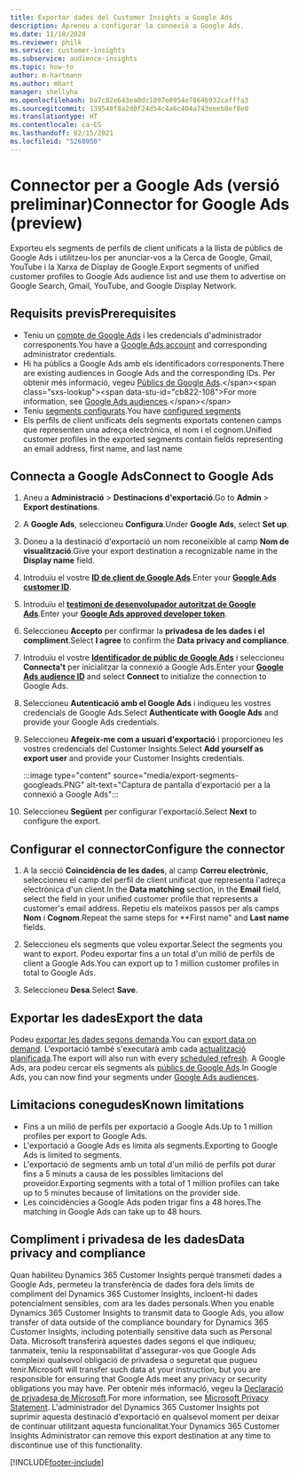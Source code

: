 ```yaml
---
title: Exportar dades del Customer Insights a Google Ads
description: Apreneu a configurar la connexió a Google Ads.
ms.date: 11/18/2020
ms.reviewer: philk
ms.service: customer-insights
ms.subservice: audience-insights
ms.topic: how-to
author: m-hartmann
ms.author: mhart
manager: shellyha
ms.openlocfilehash: ba7c82e643ea0dc1897e0954e78646932cafffa3
ms.sourcegitcommit: 139548f8a2d0f24d54c4a6c404a743eeeb8ef8e0
ms.translationtype: HT
ms.contentlocale: ca-ES
ms.lasthandoff: 02/15/2021
ms.locfileid: "5268950"
---
```

# <a name="connector-for-google-ads-preview"></a><span data-ttu-id="cb822-103">Connector per a Google Ads (versió preliminar)</span><span class="sxs-lookup"><span data-stu-id="cb822-103">Connector for Google Ads (preview)</span></span>

<span data-ttu-id="cb822-104">Exporteu els segments de perfils de client unificats a la llista de públics de Google Ads i utilitzeu-los per anunciar-vos a la Cerca de Google, Gmail, YouTube i la Xarxa de Display de Google.</span><span class="sxs-lookup"><span data-stu-id="cb822-104">Export segments of unified customer profiles to Google Ads audience list and use them to advertise on Google Search, Gmail, YouTube, and Google Display Network.</span></span> 

## <a name="prerequisites"></a><span data-ttu-id="cb822-105">Requisits previs</span><span class="sxs-lookup"><span data-stu-id="cb822-105">Prerequisites</span></span>

-   <span data-ttu-id="cb822-106">Teniu un [compte de Google Ads](https://ads.google.com/) i les credencials d'administrador corresponents.</span><span class="sxs-lookup"><span data-stu-id="cb822-106">You have a [Google Ads account](https://ads.google.com/) and corresponding administrator credentials.</span></span>
-   <span data-ttu-id="cb822-107">Hi ha públics a Google Ads amb els identificadors corresponents.</span><span class="sxs-lookup"><span data-stu-id="cb822-107">There are existing audiences in Google Ads and the corresponding IDs.</span></span> <span data-ttu-id="cb822-108">Per obtenir més informació, vegeu [Públics de Google Ads](https://support.google.com/google-ads/answer/7558048?hl=en#:~:text=Audience%20lists%20is%20a%20section,Display%20Network%20through%20remarketing%20campaigns.).</span><span class="sxs-lookup"><span data-stu-id="cb822-108">For more information, see [Google Ads audiences](https://support.google.com/google-ads/answer/7558048?hl=en#:~:text=Audience%20lists%20is%20a%20section,Display%20Network%20through%20remarketing%20campaigns.).</span></span>
-   <span data-ttu-id="cb822-109">Teniu [segments configurats](segments.md).</span><span class="sxs-lookup"><span data-stu-id="cb822-109">You have [configured segments](segments.md)</span></span>
-   <span data-ttu-id="cb822-110">Els perfils de client unificats dels segments exportats contenen camps que representen una adreça electrònica, el nom i el cognom.</span><span class="sxs-lookup"><span data-stu-id="cb822-110">Unified customer profiles in the exported segments contain fields representing an email address, first name, and last name</span></span>

## <a name="connect-to-google-ads"></a><span data-ttu-id="cb822-111">Connecta a Google Ads</span><span class="sxs-lookup"><span data-stu-id="cb822-111">Connect to Google Ads</span></span>

1. <span data-ttu-id="cb822-112">Aneu a **Administració** > **Destinacions d'exportació**.</span><span class="sxs-lookup"><span data-stu-id="cb822-112">Go to **Admin** > **Export destinations**.</span></span>

1. <span data-ttu-id="cb822-113">A **Google Ads**, seleccioneu **Configura**.</span><span class="sxs-lookup"><span data-stu-id="cb822-113">Under **Google Ads**, select **Set up**.</span></span>

1. <span data-ttu-id="cb822-114">Doneu a la destinació d'exportació un nom reconeixible al camp **Nom de visualització**.</span><span class="sxs-lookup"><span data-stu-id="cb822-114">Give your export destination a recognizable name in the **Display name** field.</span></span>

1. <span data-ttu-id="cb822-115">Introduïu el vostre **[ID de client de Google Ads](https://support.google.com/google-ads/answer/1704344)**.</span><span class="sxs-lookup"><span data-stu-id="cb822-115">Enter your **[Google Ads customer ID](https://support.google.com/google-ads/answer/1704344)**.</span></span>

1. <span data-ttu-id="cb822-116">Introduïu el **[testimoni de desenvolupador autoritzat de Google Ads](https://developers.google.com/google-ads/api/docs/first-call/dev-token)**.</span><span class="sxs-lookup"><span data-stu-id="cb822-116">Enter your **[Google Ads approved developer token](https://developers.google.com/google-ads/api/docs/first-call/dev-token)**.</span></span>

1. <span data-ttu-id="cb822-117">Seleccioneu **Accepto** per confirmar la **privadesa de les dades i el compliment**.</span><span class="sxs-lookup"><span data-stu-id="cb822-117">Select **I agree** to confirm the **Data privacy and compliance**.</span></span>

1. <span data-ttu-id="cb822-118">Introduïu el vostre **[Identificador de públic de Google Ads](https://support.google.com/google-ads/answer/7558048?hl=en#:~:text=Audience%20lists%20is%20a%20section,Display%20Network%20through%20remarketing%20campaigns.)** i seleccioneu **Connecta't** per inicialitzar la connexió a Google Ads.</span><span class="sxs-lookup"><span data-stu-id="cb822-118">Enter your **[Google Ads audience ID](https://support.google.com/google-ads/answer/7558048?hl=en#:~:text=Audience%20lists%20is%20a%20section,Display%20Network%20through%20remarketing%20campaigns.)** and select **Connect** to initialize the connection to Google Ads.</span></span>

1. <span data-ttu-id="cb822-119">Seleccioneu **Autenticació amb el Google Ads** i indiqueu les vostres credencials de Google Ads.</span><span class="sxs-lookup"><span data-stu-id="cb822-119">Select **Authenticate with Google Ads** and provide your Google Ads credentials.</span></span>

1. <span data-ttu-id="cb822-120">Seleccioneu **Afegeix-me com a usuari d'exportació** i proporcioneu les vostres credencials del Customer Insights.</span><span class="sxs-lookup"><span data-stu-id="cb822-120">Select **Add yourself as export user** and provide your Customer Insights credentials.</span></span>

   :::image type="content" source="media/export-segments-googleads.PNG" alt-text="Captura de pantalla d'exportació per a la connexió a Google Ads":::

1. <span data-ttu-id="cb822-122">Seleccioneu **Següent** per configurar l'exportació.</span><span class="sxs-lookup"><span data-stu-id="cb822-122">Select **Next** to configure the export.</span></span>

## <a name="configure-the-connector"></a><span data-ttu-id="cb822-123">Configurar el connector</span><span class="sxs-lookup"><span data-stu-id="cb822-123">Configure the connector</span></span>

1. <span data-ttu-id="cb822-124">A la secció **Coincidència de les dades**, al camp **Correu electrònic**, seleccioneu el camp del perfil de client unificat que representa l'adreça electrònica d'un client.</span><span class="sxs-lookup"><span data-stu-id="cb822-124">In the **Data matching** section, in the **Email** field, select the field in your unified customer profile that represents a customer's email address.</span></span> <span data-ttu-id="cb822-125">Repetiu els mateixos passos per als camps **Nom** i **Cognom**.</span><span class="sxs-lookup"><span data-stu-id="cb822-125">Repeat the same steps for \*\*First name" and **Last name** fields.</span></span>

1. <span data-ttu-id="cb822-126">Seleccioneu els segments que voleu exportar.</span><span class="sxs-lookup"><span data-stu-id="cb822-126">Select the segments you want to export.</span></span> <span data-ttu-id="cb822-127">Podeu exportar fins a un total d'un milió de perfils de client a Google Ads.</span><span class="sxs-lookup"><span data-stu-id="cb822-127">You can export up to 1 million customer profiles in total to Google Ads.</span></span>

1. <span data-ttu-id="cb822-128">Seleccioneu **Desa**.</span><span class="sxs-lookup"><span data-stu-id="cb822-128">Select **Save**.</span></span>

## <a name="export-the-data"></a><span data-ttu-id="cb822-129">Exportar les dades</span><span class="sxs-lookup"><span data-stu-id="cb822-129">Export the data</span></span>

<span data-ttu-id="cb822-130">Podeu [exportar les dades segons demanda](export-destinations.md).</span><span class="sxs-lookup"><span data-stu-id="cb822-130">You can [export data on demand](export-destinations.md).</span></span> <span data-ttu-id="cb822-131">L'exportació també s'executarà amb cada [actualització planificada](system.md#schedule-tab).</span><span class="sxs-lookup"><span data-stu-id="cb822-131">The export will also run with every [scheduled refresh](system.md#schedule-tab).</span></span> <span data-ttu-id="cb822-132">A Google Ads, ara podeu cercar els segments als [públics de Google Ads](https://support.google.com/google-ads/answer/7558048?hl=en/).</span><span class="sxs-lookup"><span data-stu-id="cb822-132">In Google Ads, you can now find your segments under [Google Ads audiences](https://support.google.com/google-ads/answer/7558048?hl=en/).</span></span>

## <a name="known-limitations"></a><span data-ttu-id="cb822-133">Limitacions conegudes</span><span class="sxs-lookup"><span data-stu-id="cb822-133">Known limitations</span></span>

- <span data-ttu-id="cb822-134">Fins a un milió de perfils per exportació a Google Ads.</span><span class="sxs-lookup"><span data-stu-id="cb822-134">Up to 1 million profiles per export to Google Ads.</span></span>
- <span data-ttu-id="cb822-135">L'exportació a Google Ads es limita als segments.</span><span class="sxs-lookup"><span data-stu-id="cb822-135">Exporting to Google Ads is limited to segments.</span></span>
- <span data-ttu-id="cb822-136">L'exportació de segments amb un total d'un milió de perfils pot durar fins a 5 minuts a causa de les possibles limitacions del proveïdor.</span><span class="sxs-lookup"><span data-stu-id="cb822-136">Exporting segments with a total of 1 million profiles can take up to 5 minutes because of limitations on the provider side.</span></span> 
- <span data-ttu-id="cb822-137">Les coincidències a Google Ads poden trigar fins a 48 hores.</span><span class="sxs-lookup"><span data-stu-id="cb822-137">The matching in Google Ads can take up to 48 hours.</span></span>

## <a name="data-privacy-and-compliance"></a><span data-ttu-id="cb822-138">Compliment i privadesa de les dades</span><span class="sxs-lookup"><span data-stu-id="cb822-138">Data privacy and compliance</span></span>

<span data-ttu-id="cb822-139">Quan habiliteu Dynamics 365 Customer Insights perquè transmeti dades a Google Ads, permeteu la transferència de dades fora dels límits de compliment del Dynamics 365 Customer Insights, incloent-hi dades potencialment sensibles, com ara les dades personals.</span><span class="sxs-lookup"><span data-stu-id="cb822-139">When you enable Dynamics 365 Customer Insights to transmit data to Google Ads, you allow transfer of data outside of the compliance boundary for Dynamics 365 Customer Insights, including potentially sensitive data such as Personal Data.</span></span> <span data-ttu-id="cb822-140">Microsoft transferirà aquestes dades segons el que indiqueu; tanmateix, teniu la responsabilitat d'assegurar-vos que Google Ads compleixi qualsevol obligació de privadesa o seguretat que pugueu tenir.</span><span class="sxs-lookup"><span data-stu-id="cb822-140">Microsoft will transfer such data at your instruction, but you are responsible for ensuring that Google Ads meet any privacy or security obligations you may have.</span></span> <span data-ttu-id="cb822-141">Per obtenir més informació, vegeu la [Declaració de privadesa de Microsoft](https://go.microsoft.com/fwlink/?linkid=396732).</span><span class="sxs-lookup"><span data-stu-id="cb822-141">For more information, see [Microsoft Privacy Statement](https://go.microsoft.com/fwlink/?linkid=396732).</span></span>
<span data-ttu-id="cb822-142">L'administrador del Dynamics 365 Customer Insights pot suprimir aquesta destinació d'exportació en qualsevol moment per deixar de continuar utilitzant aquesta funcionalitat.</span><span class="sxs-lookup"><span data-stu-id="cb822-142">Your Dynamics 365 Customer Insights Administrator can remove this export destination at any time to discontinue use of this functionality.</span></span>


[!INCLUDE[footer-include](../includes/footer-banner.md)]